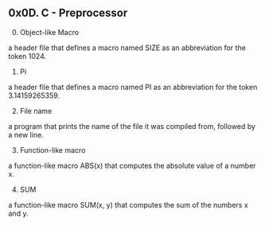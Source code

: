 ## 0x0D. C - Preprocessor

0. Object-like Macro

a header file that defines a macro named SIZE as an abbreviation for the token 1024.

1. Pi

a header file that defines a macro named PI as an abbreviation for the token 3.14159265359.

2. File name

a program that prints the name of the file it was compiled from, followed by a new line.

3. Function-like macro

 a function-like macro ABS(x) that computes the absolute value of a number x.

4. SUM

a function-like macro SUM(x, y) that computes the sum of the numbers x and y.
